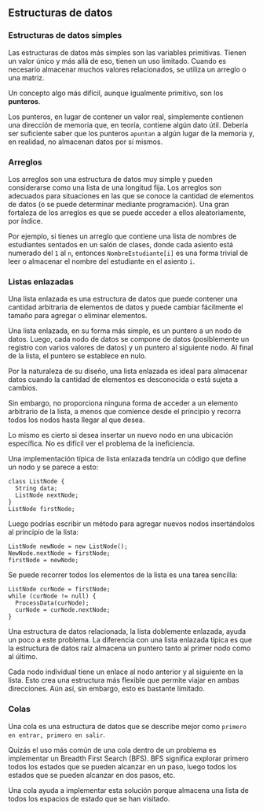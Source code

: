 ## Estructuras de datos

### Estructuras de datos simples 

Las estructuras de datos más simples son las variables primitivas. Tienen un valor único  y  más allá de eso, tienen un uso limitado. 
Cuando es necesario almacenar muchos valores relacionados, se utiliza un arreglo o una  matriz. 

Un concepto algo más difícil, aunque igualmente primitivo, son los **punteros**. 

Los punteros, en lugar de contener un valor real, simplemente contienen una dirección de memoria que, en teoría, contiene  algún dato útil. Debería ser suficiente saber que los punteros `apuntan` a algún lugar de la memoria y, en realidad, no almacenan datos por sí mismos.  


### Arreglos 

Los arreglos son una estructura de datos muy simple y pueden considerarse como una lista de una longitud fija. 
Los arreglos son adecuados para situaciones en las que se conoce la cantidad de elementos de datos (o se puede determinar mediante programación). 
Una gran fortaleza de los arreglos es que se puede acceder a ellos aleatoriamente, por índice. 

Por ejemplo, si tienes un arreglo que contiene una lista de nombres de estudiantes sentados en un salón de clases, donde cada asiento está numerado del `1` al `n`, entonces 
`NombreEstudiante[i]` es una forma trivial de leer o almacenar el nombre del estudiante en el asiento `i`.  

### Listas enlazadas 

Una lista enlazada es una estructura de datos que puede contener una cantidad arbitraria de elementos de datos y puede cambiar fácilmente el tamaño para agregar o eliminar elementos. 

Una lista enlazada, en su forma más simple, es un puntero a un nodo de datos. Luego, cada nodo de datos se compone de datos (posiblemente un registro con varios valores de datos) y un puntero 
al siguiente nodo. Al final de la lista, el puntero se establece en nulo.  

Por la naturaleza de su diseño, una lista enlazada es ideal para almacenar datos cuando la cantidad de elementos es desconocida o está sujeta a cambios. 

Sin embargo, no proporciona ninguna forma de acceder a un elemento arbitrario de la lista, a menos que comience desde el principio y recorra todos los nodos hasta llegar al que desea. 

Lo mismo es cierto si desea insertar un nuevo nodo en una ubicación específica. No es difícil ver el problema de la ineficiencia.  

 
Una implementación típica de lista enlazada tendría un código que define un nodo y se parece a esto:  

```
class ListNode { 
  String data; 
  ListNode nextNode; 
} 
ListNode firstNode; 
```

Luego podrías escribir un método para agregar nuevos nodos insertándolos al principio de la lista: 

```
ListNode newNode = new ListNode(); 
NewNode.nextNode = firstNode; 
firstNode = newNode; 
```
 
Se puede recorrer todos los elementos de la lista es una tarea sencilla: 

```
ListNode curNode = firstNode;
while (curNode != null) {
  ProcessData(curNode);
  curNode = curNode.nextNode;
}
```

Una estructura de datos relacionada, la lista doblemente enlazada, ayuda un poco a este problema. La diferencia con una lista enlazada típica es que la estructura de datos raíz 
almacena un puntero tanto al primer nodo como al último. 

Cada nodo individual tiene un enlace al nodo anterior y al siguiente en la lista. Esto crea una estructura más flexible que permite viajar en ambas direcciones. 
Aún así, sin embargo, esto es bastante limitado. 

### Colas  


Una cola es una estructura de datos que se describe mejor como  `primero en entrar, primero en salir`. 
 
Quizás el uso más común de una cola dentro de un problema es implementar un Breadth First Search  (BFS). BFS significa explorar primero todos los estados que se pueden alcanzar en un paso, luego todos los estados que se pueden alcanzar en dos pasos, etc. 

Una cola ayuda a implementar esta solución porque almacena una lista de todos los espacios de estado que se han visitado.  
